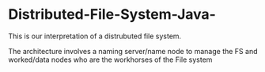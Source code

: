 # Distributed-File-System-Java-


This is our interpretation of a distrubuted file system.

The architecture involves a naming server/name node to manage the FS and worked/data nodes who are the workhorses of the File system
